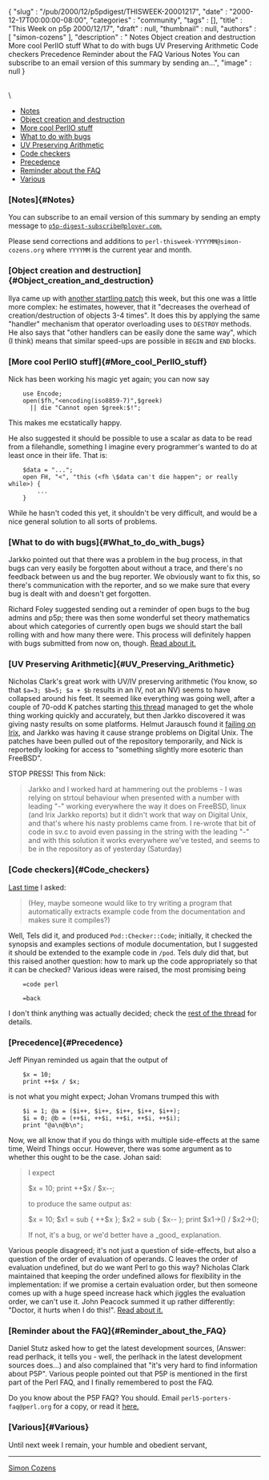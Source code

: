 {
   "slug" : "/pub/2000/12/p5pdigest/THISWEEK-20001217",
   "date" : "2000-12-17T00:00:00-08:00",
   "categories" : "community",
   "tags" : [],
   "title" : "This Week on p5p 2000/12/17",
   "draft" : null,
   "thumbnail" : null,
   "authors" : [
      "simon-cozens"
   ],
   "description" : " Notes Object creation and destruction More cool PerlIO stuff What to do with bugs UV Preserving Arithmetic Code checkers Precedence Reminder about the FAQ Various Notes You can subscribe to an email version of this summary by sending an...",
   "image" : null
}





\
\

-   [Notes](#Notes)
-   [Object creation and destruction](#Object_creation_and_destruction)
-   [More cool PerlIO stuff](#More_cool_PerlIO_stuff)
-   [What to do with bugs](#What_to_do_with_bugs)
-   [UV Preserving Arithmetic](#UV_Preserving_Arithmetic)
-   [Code checkers](#Code_checkers)
-   [Precedence](#Precedence)
-   [Reminder about the FAQ](#Reminder_about_the_FAQ)
-   [Various](#Various)

### [Notes]{#Notes}

You can subscribe to an email version of this summary by sending an
empty message to
[`p5p-digest-subscribe@plover.com`.](mailto:p5p-digest-subscribe@plover.com)

Please send corrections and additions to
`perl-thisweek-YYYYMM@simon-cozens.org` where `YYYYMM` is the current
year and month.

### [Object creation and destruction]{#Object_creation_and_destruction}

Ilya came up with [another startling
patch](http://www.xray.mpe.mpg.de/mailing-lists/perl5-porters/2000-12/msg00800.html)
this week, but this one was a little more complex: he estimates,
however, that it "decreases the overhead of creation/destruction of
objects 3-4 times". It does this by applying the same "handler"
mechanism that operator overloading uses to `DESTROY` methods. He also
says that "other handlers can be easily done the same way", which (I
think) means that similar speed-ups are possible in `BEGIN` and `END`
blocks.

### [More cool PerlIO stuff]{#More_cool_PerlIO_stuff}

Nick has been working his magic yet again; you can now say

        use Encode;
        open($fh,"<encoding(iso8859-7)",$greek) 
          || die "Cannot open $greek:$!";

This makes me ecstatically happy.

He also suggested it should be possible to use a scalar as data to be
read from a filehandle, something I imagine every programmer's wanted to
do at least once in their life. That is:

        $data = "...";
        open FH, "<", "this (<fh \$data can't die happen"; or really while>) {
            ...
        }

While he hasn't coded this yet, it shouldn't be very difficult, and
would be a nice general solution to all sorts of problems.

### [What to do with bugs]{#What_to_do_with_bugs}

Jarkko pointed out that there was a problem in the bug process, in that
bugs can very easily be forgotten about without a trace, and there's no
feedback between us and the bug reporter. We obviously want to fix this,
so there's communication with the reporter, and so we make sure that
every bug is dealt with and doesn't get forgotten.

Richard Foley suggested sending out a reminder of open bugs to the bug
admins and p5p; there was then some wonderful set theory mathematics
about which categories of currently open bugs we should start the ball
rolling with and how many there were. This process will definitely
happen with bugs submitted from now on, though. [Read about
it.](http://www.xray.mpe.mpg.de/mailing-lists/perl5-porters/2000-12/msg00274.html)

### [UV Preserving Arithmetic]{#UV_Preserving_Arithmetic}

Nicholas Clark's great work with UV/IV preserving arithmetic (You know,
so that `$a=3; $b=5; $a + $b` results in an IV, not an NV) seems to have
collapsed around his feet. It seemed like everything was going well,
after a couple of 70-odd K patches starting [this
thread](http://www.xray.mpe.mpg.de/mailing-lists/perl5-porters/2000-12/msg00499.html)
managed to get the whole thing working quickly and accurately, but then
Jarkko discovered it was giving nasty results on some platforms. Helmut
Jarausch found it [failing on
Irix](http://www.xray.mpe.mpg.de/mailing-lists/perl5-porters/2000-12/msg00800.html),
and Jarkko was having it cause strange problems on Digital Unix. The
patches have been pulled out of the repository temporarily, and Nick is
reportedly looking for access to "something slightly more esoteric than
FreeBSD".

STOP PRESS! This from Nick:

> Jarkko and I worked hard at hammering out the problems - I was relying
> on strtoul behaviour when presented with a number with leading "-"
> working everywhere the way it does on FreeBSD, linux (and Irix Jarkko
> reports) but it didn't work that way on Digital Unix, and that's where
> his nasty problems came from. I re-wrote that bit of code in sv.c to
> avoid even passing in the string with the leading "-" and with this
> solution it works everywhere we've tested, and seems to be in the
> repository as of yesterday (Saturday)

### [Code checkers]{#Code_checkers}

[Last
time](/media/_pub_2000_12_p5pdigest_THISWEEK-20001217/THISWEEK-20001203.html)
I asked:

> (Hey, maybe someone would like to try writing a program that
> automatically extracts example code from the documentation and makes
> sure it compiles?)

Well, Tels did it, and produced `Pod::Checker::Code`; initially, it
checked the synopsis and examples sections of module documentation, but
I suggested it should be extended to the example code in `/pod`. Tels
duly did that, but this raised another question: how to mark up the code
appropriately so that it can be checked? Various ideas were raised, the
most promising being

        =code perl

        =back

I don't think anything was actually decided; check the [rest of the
thread](http://www.xray.mpe.mpg.de/mailing-lists/perl5-porters/2000-12/msg00640.html)
for details.

### [Precedence]{#Precedence}

Jeff Pinyan reminded us again that the output of

        $x = 10;
        print ++$x / $x;

is not what you might expect; Johan Vromans trumped this with

        $i = 1; @a = ($i++, $i++, $i++, $i++, $i++);
        $i = 0; @b = (++$i, ++$i, ++$i, ++$i, ++$i);
        print "@a\n@b\n";

Now, we all know that if you do things with multiple side-effects at the
same time, Weird Things occur. However, there was some argument as to
whether this ought to be the case. Johan said:

> I expect
>
> \$x = 10; print ++\$x / \$x--;
>
> to produce the same output as:
>
> \$x = 10; \$x1 = sub { ++\$x }; \$x2 = sub { \$x-- }; print
> \$x1-&gt;() / \$x2-&gt;();
>
> If not, it's a bug, or we'd better have a \_good\_ explanation.

Various people disagreed; it's not just a question of side-effects, but
also a question of the order of evaluation of operands. C leaves the
order of evaluation undefined, but do we want Perl to go this way?
Nicholas Clark maintained that keeping the order undefined allows for
flexibility in the implementation: if we promise a certain evaluation
order, but then someone comes up with a huge speed increase hack which
jiggles the evaluation order, we can't use it. John Peacock summed it up
rather differently: "Doctor, it hurts when I do this!". [Read about
it.](http://www.xray.mpe.mpg.de/mailing-lists/perl5-porters/2000-12/msg00443.html)

### [Reminder about the FAQ]{#Reminder_about_the_FAQ}

Daniel Stutz asked how to get the latest development sources, (Answer:
read perlhack, it tells you - well, the perlhack in the latest
development sources does...) and also complained that "it's very hard to
find information about P5P". Various people pointed out that P5P is
mentioned in the first part of the Perl FAQ, and I finally remembered to
post the FAQ.

Do you know about the P5P FAQ? You should. Email
`perl5-porters-faq@perl.org` for a copy, or read it
[here.](http://www.xray.mpe.mpg.de/mailing-lists/perl5-porters/2000-12/msg00835.html)

### [Various]{#Various}

Until next week I remain, your humble and obedient servant,

------------------------------------------------------------------------

[Simon Cozens](mailto:simon@brecon.co.uk)


